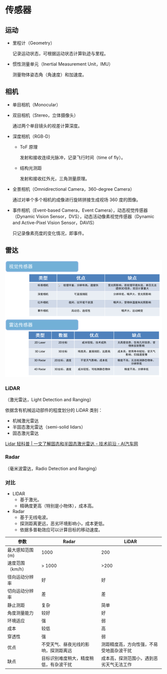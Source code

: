# 传感器

## 运动

- 里程计（Geometry）

	记录运动状态，可根据运动状态计算轨迹与里程。
	
- 惯性测量单元（Inertial Measurement Unit，IMU）

  测量物体姿态角（角速度）和加速度。

## 相机

- 单目相机（Monocular）

- 双目相机（Stereo，立体摄像头）

	通过两个单目镜头的视差计算深度。

- 深度相机（RGB-D）

  - ToF 原理

  	发射和接收连续光脉冲，记录飞行时间（time of fly）。

  - 结构光测距

  	发射和接收红外光，三角测量原理。

- 全景相机（Omnidirectional Camera，360-degree Camera）

	通过对单个多个相机的成像进行旋转拼接生成视场 360 度的图像。

- 事件相机（Event-based Camera，Event Camera），动态视觉传感器（Dynamic Vision Sensor，DVS），动态活动像素视觉传感器（Dynamic and Active-Pixel Vision Sensor，DAVIS）

	只记录像素亮度的变化情况，即事件。

## 雷达

![image-20230422201410334](images/传感器/image-20230422201410334.png)

### LiDAR

（激光雷达，Light Detection and Ranging）

依据含有机械运动部件的程度划分的 LiDAR 类别：

- 机械激光雷达
- 半固态激光雷达（semi-solid lidars）
- 固态激光雷达

[Lidar 轻科普 | 一文了解固态和半固态激光雷达 - 技术前沿 - AI汽车网](https://auto.vogel.com.cn/c1270452.shtml)

### Radar

（毫米波雷达，Radio Detection and Ranging）

### 对比

- LIDAR
  - 基于激光。
  - 精确度更高（特别是小物体），成本高。
- Radar
  - 基于无线电波。
  - 探测距离更远，恶劣环境影响小，成本更低。
  - 依据多普勒效应可以计算目标的移动速度。

| 参数             | Radar                                  | LiDAR                                    |
| ---------------- | -------------------------------------- | ---------------------------------------- |
| 最大感知范围(m)  | 1000                                   | 200                                      |
| 速度范围（km/h） | > 1000                                 | >200                                     |
| 径向运动分辨率   | 好                                     | 好                                       |
| 切向运动分辨率   | 差                                     | 差                                       |
| 静止测距         | 复杂                                   | 简单                                     |
| 角度测量能力     | 较好                                   | 好                                       |
| 环境适应         | 强                                     | 弱                                       |
| 成本             | 较低                                   | 高                                       |
| 穿透性           | 强                                     | 弱                                       |
| 优点             | 不受天气、昼夜光线的影响，探测距离远   | 测距精度高，方向性强，不易受地面杂波干扰 |
| 缺点             | 目标识别难度稍大，精度稍低，有杂波干扰 | 成本高，探测范围小，遇到恶劣天气无法工作 |
